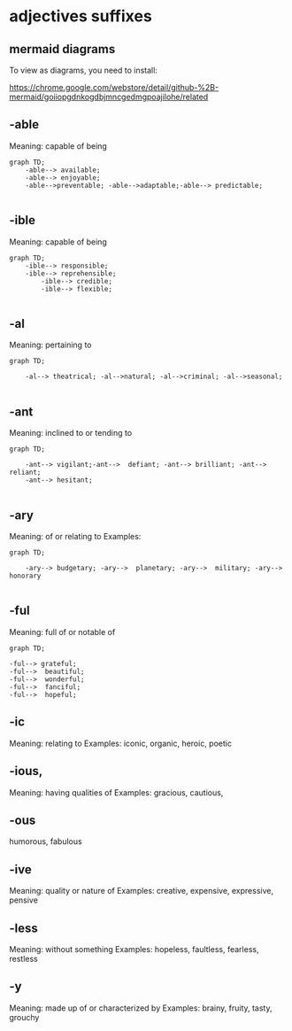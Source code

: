 # adjectives suffixes

## mermaid diagrams

To view as diagrams, you need to install: 

https://chrome.google.com/webstore/detail/github-%2B-mermaid/goiiopgdnkogdbjmncgedmgpoajilohe/related



## -able
Meaning: capable of being
```mermaid
graph TD;
    -able--> available;
    -able--> enjoyable;
    -able-->preventable; -able-->adaptable;-able--> predictable;
    
```

## -ible
Meaning: capable of being
```mermaid
graph TD;
    -ible--> responsible;
    -ible--> reprehensible;
        -ible--> credible; 
        -ible--> flexible;


```



## -al
Meaning: pertaining to

```mermaid
graph TD;

    -al--> theatrical; -al-->natural; -al-->criminal; -al-->seasonal;


```




## -ant
Meaning: inclined to or tending to
```mermaid
graph TD;

    -ant--> vigilant;-ant-->  defiant; -ant--> brilliant; -ant--> reliant;
    -ant--> hesitant;


```


## -ary
Meaning: of or relating to
Examples: 
```mermaid
graph TD;

    -ary--> budgetary; -ary-->  planetary; -ary-->  military; -ary-->  honorary


```



## -ful
Meaning: full of or notable of

```mermaid
graph TD;

-ful--> grateful; 
-ful-->  beautiful; 
-ful-->  wonderful; 
-ful-->  fanciful;
-ful-->  hopeful;

```

## -ic
Meaning: relating to
Examples: iconic, organic, heroic, poetic

## -ious, 
Meaning: having qualities of
Examples: gracious, cautious, 

## -ous
humorous, fabulous

## -ive
Meaning: quality or nature of
Examples: creative, expensive, expressive, pensive

## -less
Meaning: without something
Examples: hopeless, faultless, fearless, restless

## -y
Meaning: made up of or characterized by
Examples: brainy, fruity, tasty, grouchy